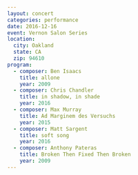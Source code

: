 ```yaml
---
layout: concert
categories: performance
date: 2016-12-16
event: Vernon Salon Series
location:
  city: Oakland
  state: CA
  zip: 94610
program:
  - composer: Ben Isaacs
    title: allone
    year: 2009
  - composer: Chris Chandler
    title: in shadow, in shade
    year: 2016
  - composer: Max Murray
    title: Ad Marginem des Versuchs
    year: 2015
  - composer: Matt Sargent
    title: soft song
    year: 2016
  - composer: Anthony Pateras
    title: Broken Then Fixed Then Broken
    year: 2009
---
```

